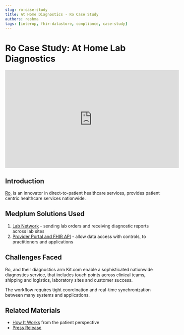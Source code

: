 ```yaml
---
slug: ro-case-study
title: At Home Diagnostics - Ro Case Study
authors: reshma
tags: [interop, fhir-datastore, compliance, case-study]
---
```


# Ro Case Study: At Home Lab Diagnostics

<iframe width="560" height="315" src="https://www.youtube.com/embed/q-22Y7Ox2jY?start=0" title="YouTube video player" frameborder="0" allow="accelerometer; autoplay; clipboard-write; encrypted-media; gyroscope; picture-in-picture" allowfullscreen></iframe>

<!-- truncate -->

## Introduction

[Ro](https://ro.co), is an innovator in direct-to-patient healthcare services, provides patient centric healthcare services nationwide.

## Medplum Solutions Used

1. [Lab Network](/solutions/lab) - sending lab orders and receiving diagnostic reports across lab sites
2. [Provider Portal and FHIR API](/solutions#provider-portal-and-fhir-api) - allow data access with controls, to practitioners and applications

## Challenges Faced

Ro, and their diagnostics arm Kit.com enable a sophisticated nationwide diagnostics service, that includes touch points across clinical teams, shipping and logistics, laboratory sites and customer success.

The workflow requires tight coordination and real-time synchronization between many systems and applications.

## Related Materials

- [How It Works](https://ro.co/weight-loss/#timelineSection-l2o3qWi7TYyp0Txr0ckO8) from the patient perspective
- [Press Release](https://www.fiercehealthcare.com/tech/ro-scoops-up-at-home-testing-startup-kit-heels-workpath-modern-fertility-acquisitions)
